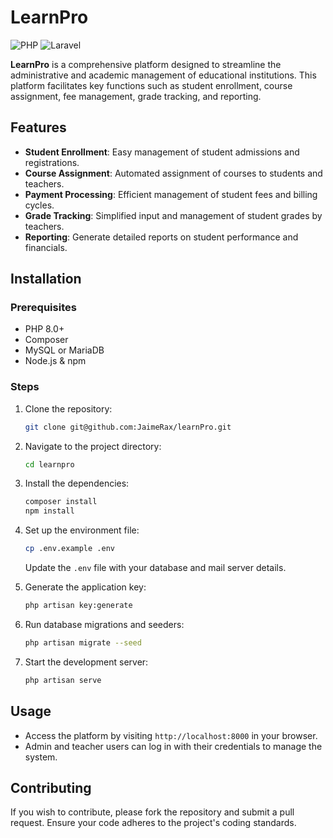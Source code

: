 # LearnPro

![PHP](https://img.shields.io/badge/PHP-8.0%2B-blue.svg)
![Laravel](https://img.shields.io/badge/Laravel-11.x-red.svg)

**LearnPro** is a comprehensive platform designed to streamline the administrative and academic management of educational institutions. This platform facilitates key functions such as student enrollment, course assignment, fee management, grade tracking, and reporting.

## Features

- **Student Enrollment**: Easy management of student admissions and registrations.
- **Course Assignment**: Automated assignment of courses to students and teachers.
- **Payment Processing**: Efficient management of student fees and billing cycles.
- **Grade Tracking**: Simplified input and management of student grades by teachers.
- **Reporting**: Generate detailed reports on student performance and financials.

## Installation

### Prerequisites

- PHP 8.0+
- Composer
- MySQL or MariaDB
- Node.js & npm

### Steps

1. Clone the repository:

    ```bash
    git clone git@github.com:JaimeRax/learnPro.git
    ```

2. Navigate to the project directory:

    ```bash
    cd learnpro
    ```

3. Install the dependencies:

    ```bash
    composer install
    npm install
    ```

4. Set up the environment file:

    ```bash
    cp .env.example .env
    ```

    Update the `.env` file with your database and mail server details.

5. Generate the application key:

    ```bash
    php artisan key:generate
    ```

6. Run database migrations and seeders:

    ```bash
    php artisan migrate --seed
    ```

7. Start the development server:

    ```bash
    php artisan serve
    ```

## Usage

- Access the platform by visiting `http://localhost:8000` in your browser.
- Admin and teacher users can log in with their credentials to manage the system.

## Contributing

If you wish to contribute, please fork the repository and submit a pull request. Ensure your code adheres to the project's coding standards.

<!--## License-->
<!---->
<!--This project is licensed under the MIT License. See the `LICENSE` file for more details.-->

